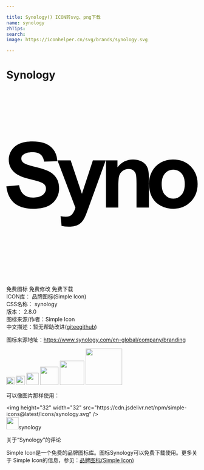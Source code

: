 ```yaml
---

title: Synology() ICON转svg、png下载
name: synology
zhTips: 
search: 
image: https://iconhelper.cn/svg/brands/synology.svg

---
```


# Synology  <small style="font-size: 60%;font-weight: 100"></small>

<div id="svg" class="svg-wrap">
<svg role="img" viewBox="0 0 24 24" xmlns="http://www.w3.org/2000/svg"><title>Synology icon</title><path d="M17.895 11.927a3.196 3.196 0 0 1 .394-1.53l-.008.017a2.677 2.677 0 0 1 1.075-1.108l.014-.007a3.181 3.181 0 0 1 1.523-.382h.05-.003q1.346 0 2.2.871.854.871.86 2.203c0 .895-.29 1.635-.867 2.226s-1.306.886-2.183.886c-.566 0-1.1-.137-1.571-.379l.019.009a2.535 2.535 0 0 1-1.115-1.067l-.007-.013q-.38-.708-.381-1.726zm1.593.083c0 .591.138 1.043.42 1.349a1.365 1.365 0 0 0 2.066.002l.001-.002c.275-.307.413-.764.413-1.357s-.138-1.033-.413-1.342a1.371 1.371 0 0 0-2.066-.001l-.001.002c-.281.306-.42.758-.42 1.345zm-1.602 2.941H16.33v-3.015c0-.635-.032-1.044-.101-1.234a.876.876 0 0 0-.328-.435l-.003-.002a.938.938 0 0 0-.521-.156h-.027.001-.012c-.27 0-.521.084-.727.228l.004-.003a1.115 1.115 0 0 0-.444.576l-.002.008c-.083.248-.121.696-.121 1.359v2.673H12.5V9.027h1.439v.867c.518-.656 1.167-.98 1.952-.98h.021c.335 0 .655.067.946.189l-.016-.006c.261.105.48.268.648.475l.002.003c.141.185.247.404.304.643l.002.012c.057.278.089.597.089.924l-.002.135v-.007zM6.413 9.028h1.654l1.412 4.204 1.376-4.204h1.611l-2.067 5.693-.38 1.038a4.158 4.158 0 0 1-.4.807l.01-.017a1.637 1.637 0 0 1-.422.443l-.005.003c-.17.113-.367.203-.578.26l-.014.003c-.232.064-.499.1-.774.1h-.025.001a4.13 4.13 0 0 1-.911-.105l.028.005-.129-1.229c.198.046.426.074.659.077h.002c.36 0 .628-.106.8-.318a2.27 2.27 0 0 0 .395-.807l.004-.016zM0 12.29l1.592-.149q.147.802.586 1.181.439.379 1.192.375c.528 0 .927-.113 1.197-.335.27-.222.4-.486.4-.782v-.024a.751.751 0 0 0-.167-.474l.001.001c-.113-.132-.309-.252-.59-.347-.193-.074-.631-.191-1.312-.365-.882-.216-1.496-.486-1.85-.804A2.147 2.147 0 0 1 .3 8.936v-.019V8.908c0-.431.132-.831.358-1.163l-.005.007a2.226 2.226 0 0 1 1.003-.826l.015-.005c.442-.184.973-.281 1.602-.281q1.529 0 2.304.676c.516.457.785 1.057.811 1.809l-1.649.055c-.073-.413-.219-.714-.452-.899-.233-.185-.579-.276-1.034-.276-.476 0-.85.098-1.118.298a.59.59 0 0 0-.261.49v.011-.001.002c0 .201.095.379.242.493l.001.001c.205.179.709.36 1.507.546.798.186 1.388.387 1.769.59.374.196.678.48.893.825l.006.01c.214.345.326.786.326 1.305 0 .489-.146.944-.396 1.325l.006-.009c-.264.408-.64.724-1.084.908l-.016.006c-.475.194-1.065.298-1.772.298-1.029 0-1.819-.241-2.373-.722-.554-.481-.879-1.177-.986-2.091z"/></svg>
</div>
<detail full-name='synology'></detail>

<div class="detail-page">
<p>
<span><span class="badge-success badge">免费图标</span> <span class="badge-success badge">免费修改</span>  <span class="badge-success badge">免费下载</span> </span>
<br/>
<span>
ICON库：
<span class="badge-secondary badge">品牌图标(Simple Icon)</span> 
</span>
<br/>
<span>
CSS名称：
<span class="badge-secondary badge">synology</span> 
</span>

<br/>
<span>
版本：
<span class="badge-secondary badge">2.8.0</span> 
</span>
<br/>
<span>图标来源/作者：<span class="badge-light badge">Simple Icon</span></span> 
<br/>
<span class="zh-detail">中文描述：暂无<span class="help-link"><span>帮助改进</span>(<a href="https://gitee.com/liuwave/icon-helper/edit/master/json/brands/synology.json" target="_blank" rel="noopener noreferrer">gitee</a><a href="https://github.com/liuwave/icon-helper/edit/master/json/brands/synology.json" target="_blank" rel="noopener noreferrer">github</a></span>)</span><br/>
</p>
</div><div class="description description alert alert-light"><p>图标来源地址：<a href="https://www.synology.com/en-global/company/branding" target="_blank" rel="noopener noreferrer">https://www.synology.com/en-global/company/branding</a></p></div>
<div class="alert alert-dark">
<img height="21" width="21" src="https://cdn.jsdelivr.net/npm/simple-icons@latest/icons/synology.svg" />
<img height="24" width="24" src="https://cdn.jsdelivr.net/npm/simple-icons@latest/icons/synology.svg" />
<img height="32" width="32" src="https://cdn.jsdelivr.net/npm/simple-icons@latest/icons/synology.svg" />
<img height="48" width="48" src="https://cdn.jsdelivr.net/npm/simple-icons@latest/icons/synology.svg" />
<img height="64" width="64" src="https://cdn.jsdelivr.net/npm/simple-icons@latest/icons/synology.svg" />
<img height="96" width="96" src="https://cdn.jsdelivr.net/npm/simple-icons@latest/icons/synology.svg" />

</div>
<div>
  <p>可以像图片那样使用：    
  </p>
  <div class="alert alert-primary" style="font-size: 14px">
    &lt;img height="32" width="32" src="https://cdn.jsdelivr.net/npm/simple-icons@latest/icons/synology.svg" /&gt;
    <copy-btn content='<img height="32" width="32" src="https://cdn.jsdelivr.net/npm/simple-icons@latest/icons/synology.svg" />'></copy-btn>
  </div>
  <div class="alert alert-secondary">
    <img height="32" width="32" src="https://cdn.jsdelivr.net/npm/simple-icons@latest/icons/synology.svg" />synology
    <copy-btn content="synology" btn-title="复制图标名称"></copy-btn>
  </div>
</div>

<Vssue title="关于“Synology”的评论" >关于“Synology”的评论</Vssue>


<div><p>Simple Icon是一个免费的品牌图标库。图标Synology可以免费下载使用。更多关于  Simple Icon的信息，参见：<a target="_blank" href="https://iconhelper.cn/brands.html">品牌图标(Simple Icon)</a>
</p></div>
